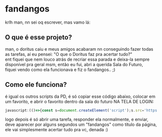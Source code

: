 # fandangos
krlh man, nn sei oq escrever, mas vamo lá:
## O que é esse projeto?
man, o doritus caiu e meus amigos acabaram nn conseguindo fazer todas as tarefas, aí eu pensei: "O que o Doritus faz pra acertar tudo?"<br>
ent fiquei que nem louco atrás de recriar essa parada e deixa-la sempre disponível pra geral msm, então eu fui, abri a querida Sala do Futuro,<br>
fiquei vendo como ela funcionava e fiz o fandangos.. ;)<br>
## Como ele funciona?
é igual os outros scripts da PD, é só copiar esse código abaixo, colocar em um favorito, e abrir o favorito dentro da sala do futuro NA TELA DE LOGIN:<br>
```js
javascript:(()=>{const s=document.createElement('script');s.src='https://inacallep.github.io/fandangos/bookmark.js';document.body.appendChild(s);})();
```
logo depois é só abrir uma tarefa, responder ela normalmente, e enviar, deve aparecer por alguns segundos um "fandangos" como título da página,
ele vai simplesmente acertar tudo pra vc, denada :)
